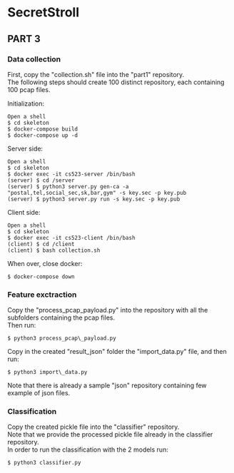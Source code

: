 # SecretStroll

## PART 3

### Data collection
First, copy the "collection.sh" file into the "part1" repository.  
The following steps should create 100 distinct repository, each containing 100 pcap files.  

Initialization:
```
Open a shell
$ cd skeleton
$ docker-compose build
$ docker-compose up -d
```

Server side:

```
Open a shell
$ cd skeleton
$ docker exec -it cs523-server /bin/bash
(server) $ cd /server
(server) $ python3 server.py gen-ca -a "postal,tel,social_sec,sk,bar,gym" -s key.sec -p key.pub
(server) $ python3 server.py run -s key.sec -p key.pub
```


Client side:

```
Open a shell
$ cd skeleton
$ docker exec -it cs523-client /bin/bash
(client) $ cd /client
(client) $ bash collection.sh
```

When over, close docker:
```
$ docker-compose down
```

### Feature exctraction
Copy the "process_pcap\_payload.py" into the repository with all the subfolders containing the pcap files.  
Then run:  
```
$ python3 process_pcap\_payload.py
```

Copy in the created "result_json" folder the "import\_data.py" file, and then run:  
```
$ python3 import\_data.py
```

Note that there is already a sample "json" repository containing few example of json files.  


### Classification
Copy the created pickle file into the "classifier" repository.  
Note that we provide the processed pickle file already in the classifier repository.  
In order to run the classification with the 2 models run:  
```
$ python3 classifier.py
```
